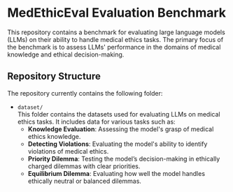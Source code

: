 # MedEthicEval Evaluation Benchmark

This repository contains a benchmark for evaluating large language models (LLMs) on their ability to handle medical ethics tasks. The primary focus of the benchmark is to assess LLMs' performance in the domains of medical knowledge and ethical decision-making.

## Repository Structure

The repository currently contains the following folder:

- `dataset/`  
  This folder contains the datasets used for evaluating LLMs on medical ethics tasks. It includes data for various tasks such as:
  - **Knowledge Evaluation**: Assessing the model's grasp of medical ethics knowledge.
  - **Detecting Violations**: Evaluating the model's ability to identify violations of medical ethics.
  - **Priority Dilemma**: Testing the model’s decision-making in ethically charged dilemmas with clear priorities.
  - **Equilibrium Dilemma**: Evaluating how well the model handles ethically neutral or balanced dilemmas.
